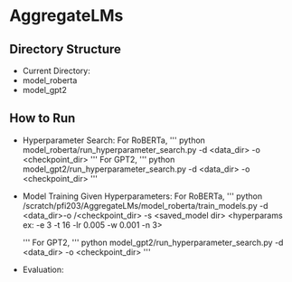 # AggregateLMs

## Directory Structure
- Current Directory:
- model_roberta
- model_gpt2
## How to Run
- Hyperparameter Search:
   For RoBERTa,
   '''
   python model_roberta/run_hyperparameter_search.py -d <data_dir> -o <checkpoint_dir>
   '''
   For GPT2,
   '''
   python model_gpt2/run_hyperparameter_search.py -d <data_dir> -o <checkpoint_dir>
   '''
- Model Training Given Hyperparameters:
  For RoBERTa,
   '''
   python /scratch/pfi203/AggregateLMs/model_roberta/train_models.py -d <data_dir>-o /<checkpoint_dir> -s <saved_model dir> <hyperparams ex: -e 3 -t 16 -lr 0.005 -w 0.001 -n 3>

   '''
   For GPT2,
   '''
   python model_gpt2/run_hyperparameter_search.py -d <data_dir> -o <checkpoint_dir>
   '''
- Evaluation:
